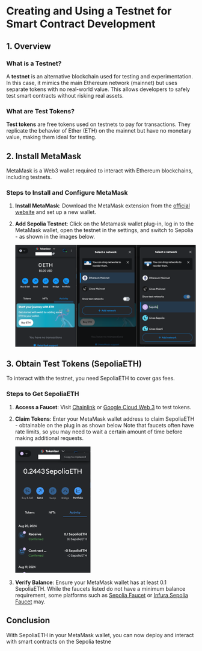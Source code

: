 # Creating and Using a Testnet for Smart Contract Development

## 1. Overview

### What is a Testnet?

A **testnet** is an alternative blockchain used for testing and experimentation. In this case, it mimics the main Ethereum network (mainnet) but uses separate tokens with no real-world value. This allows developers to safely test smart contracts without risking real assets.

### What are Test Tokens?

**Test tokens** are free tokens used on testnets to pay for transactions. They replicate the behavior of Ether (ETH) on the mainnet but have no monetary value, making them ideal for testing.

## 2. Install MetaMask

MetaMask is a Web3 wallet required to interact with Ethereum blockchains, including testnets.

### Steps to Install and Configure MetaMask

1. **Install MetaMask**: Download the MetaMask extension from the [official website](https://metamask.io/) and set up a new wallet.
2. **Add Sepolia Testnet**: Click on the Metamask wallet plug-in, log in to the MetaMask wallet, open the testnet in the settings, and switch to Sepolia - as shown in the images below.

    ![Metamask Test Network Set Up](./SnapShots/1-MetaMaskTestnetSetup.png)


## 3. Obtain Test Tokens (SepoliaETH)

To interact with the testnet, you need SepoliaETH to cover gas fees.

### Steps to Get SepoliaETH

1. **Access a Faucet**: Visit [Chainlink](https://faucets.chain.link/sepolia) or [Google Cloud Web 3](https://cloud.google.com/application/web3/faucet/ethereum/sepolia) to test tokens.
2. **Claim Tokens**: Enter your MetaMask wallet address to claim SepoliaETH - obtainable on the plug in as shown below Note that faucets often have rate limits, so you may need to wait a certain amount of time before making additional requests.

    <img src="./SnapShots/1-MetaMaskWalletAddress.png" alt="Metamask Wallet Address" width="200"/>

3. **Verify Balance**: Ensure your MetaMask wallet has at least 0.1 SepoliaETH. While the faucets listed do not have a minimum balance requirement, some platforms such as [Sepolia Faucet](https://sepoliafaucet.com) or [Infura Sepolia Faucet](https://www.infura.io/faucet/sepolia) may. 

## Conclusion

With SepoliaETH in your MetaMask wallet, you can now deploy and interact with smart contracts on the Sepolia testne
